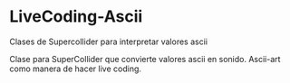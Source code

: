 # LiveCoding-Ascii
Clases de Supercollider para interpretar valores ascii

Clase para SuperCollider que convierte valores ascii en sonido. Ascii-art como manera de hacer live coding.

